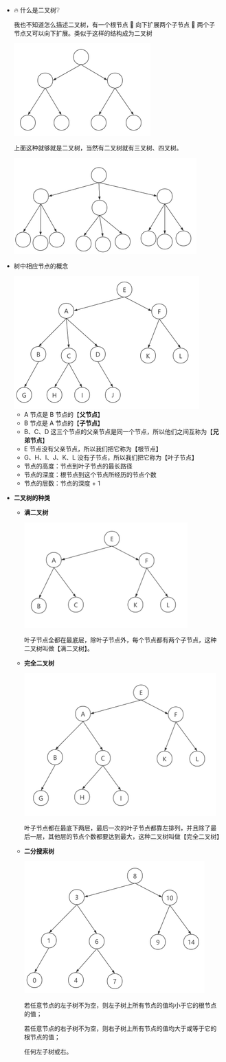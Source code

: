 - :fire: 什么是二叉树:grey_question:

  我也不知道怎么描述二叉树，有一个根节点 :red_circle: 向下扩展两个子节点 :red_circle: 两个子节点又可以向下扩展。类似于这样的结构成为二叉树

  <img src="../.vuepress/public/image-20200318164309773.png" alt="image-20200318164309773" style="zoom:50%;" />

  上面这种就够就是二叉树，当然有二叉树就有三叉树、四叉树。

  <img src="../.vuepress/public/image-20200318164534883.png" alt="image-20200318164534883" style="zoom:50%;" />



- 树中相应节点的概念

  <img src="../.vuepress/public/image-20200318165011873.png" alt="image-20200318165011873" style="zoom:50%;" />

  - A 节点是 B 节点的【**父节点**】
  - B 节点是 A 节点的【**子节点**】
  - B、C、D 这三个节点的父亲节点是同一个节点，所以他们之间互称为【**兄弟节点**】
  - E 节点没有父亲节点，所以我们把它称为【根节点】
  - G、H、I、J、K、L 没有子节点，所以我们把它称为【叶子节点】
  - 节点的高度：节点到叶子节点的最长路径
  - 节点的深度：根节点到这个节点所经历的节点个数
  - 节点的层数：节点的深度 + 1

  

- **二叉树的种类**

  - **满二叉树**

    <img src="../.vuepress/public/image-20200318170240608.png" alt="image-20200318170240608" style="zoom:50%;" />

    叶子节点全都在最底层，除叶子节点外，每个节点都有两个子节点，这种二叉树叫做【满二叉树】。

    

  - **完全二叉树**

    <img src="../.vuepress/public/image-20200318170532465.png" alt="image-20200318170532465" style="zoom:50%;" />

    叶子节点都在最底下两层，最后一次的叶子节点都靠左排列，并且除了最后一层，其他层的节点个数都要达到最大，这种二叉树叫做【完全二叉树】

    

  - **二分搜索树**

    <img src="../.vuepress/public/image-20200318171007366.png" alt="image-20200318171007366" style="zoom:50%;" />

    若任意节点的左子树不为空，则左子树上所有节点的值均小于它的根节点的值；

    若任意节点的右子树不为空，则右子树上所有节点的值均大于或等于它的根节点的值；

    任何左子树或右。

